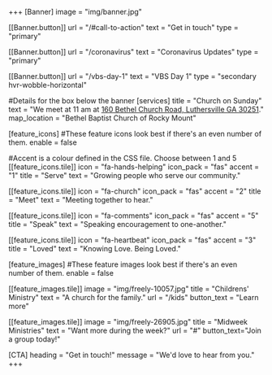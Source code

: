 +++
[Banner]
  image = "img/banner.jpg"

  [[Banner.button]]
      url = "/#call-to-action"
      text = "Get in touch"
      type = "primary"

  [[Banner.button]]
      url = "/coronavirus"
      text = "Coronavirus Updates"
      type = "primary"

  [[Banner.button]]
      url = "/vbs-day-1"
      text = "VBS Day 1"
      type = "secondary hvr-wobble-horizontal"

#Details for the box below the banner
[services]
  title = "Church on Sunday"
  text = "We meet at 11 am at [160 Bethel Church Road, Luthersville GA 30251](https://www.openstreetmap.org/#map=18/33.17182/-84.68219)."
  map_location = "Bethel Baptist Church of Rocky Mount"

[feature_icons]
  #These feature icons look best if there's an even number of them.
  enable = false

  #Accent is a colour defined in the CSS file. Choose between 1 and 5
  [[feature_icons.tile]]
    icon = "fa-hands-helping"
    icon_pack = "fas"
    accent = "1"
    title = "Serve"
    text = "Growing people who serve our community."

  [[feature_icons.tile]]
    icon = "fa-church"
    icon_pack = "fas"
    accent = "2"
    title = "Meet"
    text = "Meeting together to hear."

  [[feature_icons.tile]]
    icon = "fa-comments"
    icon_pack = "fas"
    accent = "5"
    title = "Speak"
    text = "Speaking encouragement to one-another."

  [[feature_icons.tile]]
    icon = "fa-heartbeat"
    icon_pack = "fas"
    accent = "3"
    title = "Loved"
    text = "Knowing Love. Being Loved."

[feature_images]
#These feature images look best if there's an even number of them.
  enable = false

  [[feature_images.tile]]
    image = "img/freely-10057.jpg"
    title = "Childrens' Ministry"
    text = "A church for the family."
    url = "/kids"
    button_text = "Learn more"

  [[feature_images.tile]]
    image = "img/freely-26905.jpg"
    title = "Midweek Ministries"
    text = "Want more during the week?"
    url = "#"
    button_text="Join a group today!"

[CTA]
  heading = "Get in touch!"
  message = "We'd love to hear from you."
+++
